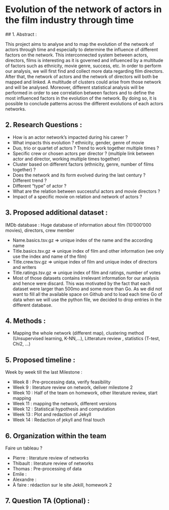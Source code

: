 # Evolution of the network of actors in the film industry through time 

## 1. Abstract :

This project aims to analyse and to map the evolution of the network of actors through time and  especially to determine the influence of different factors on the network. This interconnected system between actors, directors, films is interesting as it is governed and influenced by a multitude of factors such as ethnicity, movie genre, success, etc. In order to perform our analysis, we will first find and collect more data regarding film directors. After that, the network of actors and the network of directors will both be mapped and linked. A multitude of clusters could arise from those network and will be analysed. Moreover, different statistical analysis will be performed in order to see correlation between factors and to define the most influenced factors in the evolution of the network. By doing so, it is possible to conclude patterns across the different evolutions of each actors networks. 

## 2. Research Questions : 
* How is an actor network’s impacted during his career ?
* What impacts this evolution ? ethnicity, gender, genre of movie
* Duo, trio or quartet of actors ? Trend to work together multiple times ? 
* Specific crew or chosen actors per director ? (multiple link between actor and director, working multiple times together)
* Cluster based on different factors (ethnicity, genre, number of films together) ?
* Does the network and its form evolved during the last century ? Different trend ?
* Different “type” of actor ? 
* What are the relation between successful actors and movie directors ?
* Impact of a specific movie on relation and network of actors ?

## 3. Proposed additional dataset : 
IMDb database : Huge database of information about film (10’000’000 movies), directors, crew member
* Name.basics.tsv.gz => unique index of the name and the according name
* Title.basics.tsv.gz => unique index of  film and other information (we only use the index and name of the film)
* Title.crew.tsv.gz => unique index of film and unique index of directors and writers
* Title.ratings.tsv.gz => unique index of film and ratings, number of votes
* Most of those datasets contains irrelevant information for our analysis and hence were discard. This was motivated by the fact that each dataset were larger than 500mo and some more than Go. As we did not want to fill all the available space on Github and to load each time Go of data when we will use the python file, we decided to drop entries in the different database.  

## 4. Methods :
* Mapping the whole network (different map), clustering method (Unsupervised learning, K-NN,…), Litterature review , statistics (T-test, Chi2, …)

## 5. Proposed timeline : 
Week by week till the last Milestone : 
* Week 8 : Pre-processing data, verify feasibility
* Week 9 : literature review on network, deliver milestone 2
* Week 10 : Half of the team on homework, other literature review, start mapping
* Week 11 : mapping the network, different versions
* Week 12 : Statistical hypothesis and computation
* Week 13 : Plot and redaction of Jekyll
* Week 14 : Redaction of jekyll and final touch

## 6. Organization within the team 
Faire un tableau ?
* Pierre : literature review of networks 
* Thibault : literature review of networks
* Thomas : Pre-processing of data
* Emile : 
* Alexandre :
* À faire : rédaction sur le site Jekill, homework 2 

## 7. Question TA (Optional) :
